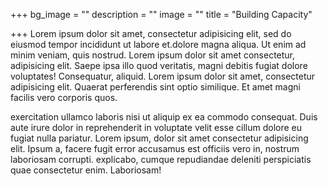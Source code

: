 +++
bg_image = ""
description = ""
image = ""
title = "Building Capacity"

+++
Lorem ipsum dolor sit amet, consectetur adipisicing elit, sed do eiusmod tempor incididunt ut labore et.dolore magna aliqua. Ut enim ad minim veniam, quis nostrud. Lorem ipsum dolor sit amet consectetur, adipisicing elit. Saepe ipsa illo quod veritatis, magni debitis fugiat dolore voluptates! Consequatur, aliquid. Lorem ipsum dolor sit amet, consectetur adipisicing elit. Quaerat perferendis sint optio similique. Et amet magni facilis vero corporis quos.

exercitation ullamco laboris nisi ut aliquip ex ea commodo consequat. Duis aute irure dolor in reprehenderit in voluptate velit esse cillum dolore eu fugiat nulla pariatur. Lorem ipsum, dolor sit amet consectetur adipisicing elit. Ipsum a, facere fugit error accusamus est officiis vero in, nostrum laboriosam corrupti. explicabo, cumque repudiandae deleniti perspiciatis quae consectetur enim. Laboriosam!